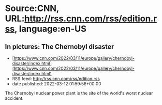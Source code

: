 # Source:CNN, URL:http://rss.cnn.com/rss/edition.rss, language:en-US

## In pictures: The Chernobyl disaster
 - [https://www.cnn.com/2022/03/11/europe/gallery/chernobyl-disaster/index.html](https://www.cnn.com/2022/03/11/europe/gallery/chernobyl-disaster/index.html)
 - RSS feed: http://rss.cnn.com/rss/edition.rss
 - date published: 2022-03-12 01:59:58+00:00

The Chernobyl nuclear power plant is the site of the world's worst nuclear accident.

